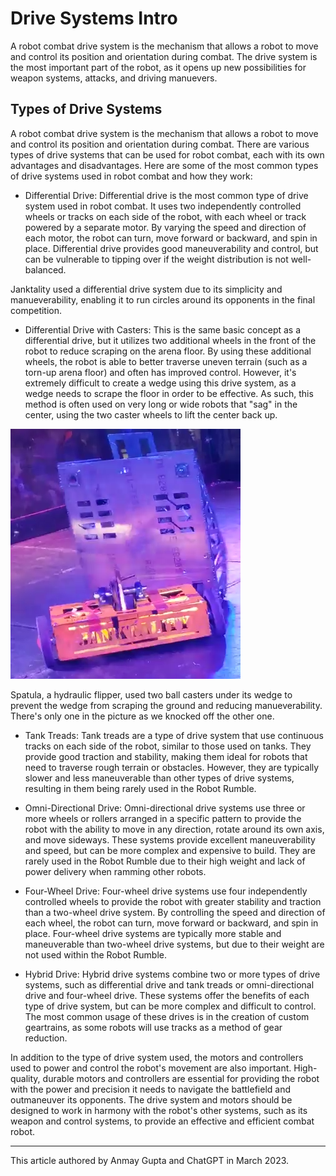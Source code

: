 # Drive Systems Intro 

A robot combat drive system is the mechanism that allows a robot to move and control its position and orientation during combat. 
The drive system is the most important part of the robot, as it opens up new possibilities for weapon systems, attacks, and driving manuevers.

## Types of Drive Systems

A robot combat drive system is the mechanism that allows a robot to move and control its position and orientation during combat. 
There are various types of drive systems that can be used for robot combat, each with its own advantages and disadvantages.
Here are some of the most common types of drive systems used in robot combat and how they work:

- Differential Drive: Differential drive is the most common type of drive system used in robot combat. It uses two independently controlled wheels or tracks on each side of the robot, with each wheel or track powered by a separate motor. By varying the speed and direction of each motor, the robot can turn, move forward or backward, and spin in place. Differential drive provides good maneuverability and control, but can be vulnerable to tipping over if the weight distribution is not well-balanced.

<!-- Insert image of Janktality internals here -->

Janktality used a differential drive system due to its simplicity and manueverability, enabling it to run circles around its opponents in the final competition.

- Differential Drive with Casters: This is the same basic concept as a differential drive, but it utilizes two additional wheels in the front of the robot to reduce scraping on the arena floor. By using these additional wheels, the robot is able to better traverse uneven terrain (such as a torn-up arena floor) and often has improved control. However, it's extremely difficult to create a wedge using this drive system, as a wedge needs to scrape the floor in order to be effective. As such, this method is often used on very long or wide robots that "sag" in the center, using the two caster wheels to lift the center back up.

![spatula being flipped by janktality, exposing its underside](../../img/mechanics/diffdrivecasters.png) 

Spatula, a hydraulic flipper, used two ball casters under its wedge to prevent the wedge from scraping the ground and reducing manueverability. There's only one in the picture as we knocked off the other one.

- Tank Treads: Tank treads are a type of drive system that use continuous tracks on each side of the robot, similar to those used on tanks. They provide good traction and stability, making them ideal for robots that need to traverse rough terrain or obstacles. However, they are typically slower and less maneuverable than other types of drive systems, resulting in them being rarely used in the Robot Rumble.

<!-- Insert image of some tracked robot here -->

- Omni-Directional Drive: Omni-directional drive systems use three or more wheels or rollers arranged in a specific pattern to provide the robot with the ability to move in any direction, rotate around its own axis, and move sideways. These systems provide excellent maneuverability and speed, but can be more complex and expensive to build. They are rarely used in the Robot Rumble due to their high weight and lack of power delivery when ramming other robots.

<!-- Insert image of some full-body spinner here (NOT A MELTY BRAIN) -->

- Four-Wheel Drive: Four-wheel drive systems use four independently controlled wheels to provide the robot with greater stability and traction than a two-wheel drive system. By controlling the speed and direction of each wheel, the robot can turn, move forward or backward, and spin in place. Four-wheel drive systems are typically more stable and maneuverable than two-wheel drive systems, but due to their weight are not used within the Robot Rumble.

<!-- Insert image of some four-wheeled robot here  -->

- Hybrid Drive: Hybrid drive systems combine two or more types of drive systems, such as differential drive and tank treads or omni-directional drive and four-wheel drive. These systems offer the benefits of each type of drive system, but can be more complex and difficult to control. The most common usage of these drives is in the creation of custom geartrains, as some robots will use tracks as a method of gear reduction.

<!-- Insert image of a wide polycarbonate robot from Hersey in RR2023 as they were using a system similar to this -->

In addition to the type of drive system used, the motors and controllers used to power and control the robot's movement are also important. High-quality, durable motors and controllers are essential for providing the robot with the power and precision it needs to navigate the battlefield and outmaneuver its opponents. The drive system and motors should be designed to work in harmony with the robot's other systems, such as its weapon and control systems, to provide an effective and efficient combat robot.

---
This article authored by Anmay Gupta and ChatGPT in March 2023.
